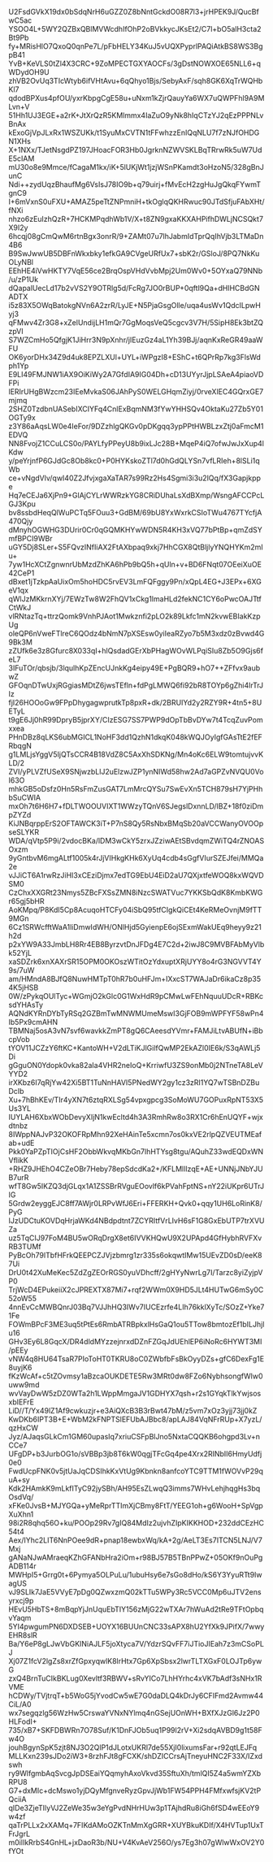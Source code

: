U2FsdGVkX19dx0bSdqNrH6uGZZ0Z8bNntGckdO08R7l3+jrHPEK9J/QucBfwC5ac
YSOO4L+5WY2QZBxQBlMVWcdhIfOhP2oBVkkycJKsEt2/C7l+bO5alH3cta2Bt9Pb
fy+MRisHlO7QxoQ0qnPe7L/pFbHELY34KuJ5vUQXPyprlPAQiAtkBS8WS3BgpB41
YvB+KeVLS0tZl4X3CRC+9ZoMPECTGXYAOCFs/3gDstNOWXOE65NLL6+qWDydOH9U
zhVB2OvUq3TIcWtyb6ifVHtAvu+6qQhyo1Bjs/SebyAxF/sqh8GK6XqTrWQHbKl7
qdodBPXus4pfOU/yxrKbpgCgE58u+uNxm1kZjrQauyYa6WX7uQWPFhl9A9MLvn+V
51Hh1UJ3EGE+a2rK+JtXrQzR5KMlmmx4IaZuO9yNk8hIqCTzYJ2qEzPPPNLvBnAx
kExoGjVpJLxRx1WSZUKk/t1SyuMxCVTN1tFFwhzzEnIQqNLU7f7zNJfOHDGN1XHs
X+1NXx/TJetNsgdPZ197JHoacFOR3Hb0JgrknNZWVSKLBqTRrwRk5uW7UdE5cIAM
mU30o8e9Mmce/fCagaM1kx/iK+5lUKjWt1jzjWSnPKamdt3oHzoN5/328gBnJunC
Ndi++zydUqzBhaufMg6VsIsJ78IO9b+q79uirj+fMvEcH2zgHuJgQkqFYwmTgnC9
I+6mVxnS0uFXU+AMAZ5peTtZNPmniH+tkOglqQKHRwuc90JTdSfjuFAbXHt/fNXi
nhzo6zEuIzhQzR+7HCKMPqdhWb1V/X+t8ZN9gxaKKXAHPifhDWLjNCSQkt7X9I2y
6hcqj08gCmQwM6rtnBgx3onrR/9+ZAMt07u7lhJabmIdTprQqIhVjb3LTMaDn4B6
B9SwJwwUB5DBFnWkxbky1efkGA9CVgeURfUx7+sbK2r/GSloJ/8PQ7NkKuOLyNBl
EEhHE4iVwHKTY7VqE56ce2BrqOspVHdVvbMpj2Um0Wv0+5OYxaQ79NNb/u/zP1Uk
dQapalUecLd17b2vVS2Y9OTRlg5d/FcRg7JO0rBUP+0qftl9Qa+dHlHCBdGNADTX
i5z83X5OWqBatokgNVn6A2zrR/LyJE+N5PjaGsgOlle/uqa4usWv1QdcILpwHyj3
qFMwv4Zr3G8+xZelUndijLH1mQr7GgMoqsVeQ5cgcv3V7H/5SipH8Ek3btZQzpVI
S7WZCmHo5QfgjK1JiHrr3N9pXnhr/jIEuzGz4aL1Yh39BJj/aqnKxReGR49aaWFU
OK6yorDHx34Z9d4uk8EPZLXUl+UYL+iWPgzI8+EShC+t6QPrRp7kg3FlsWdph1Yp
E9LI49FMJNW1iAX9OiKiWy2A7GfdIA9IG04Dh+cD13UYyrJjpLSAeA4piaoVDFPi
lERIrUHgBWzcm23IEeMvkaS06JAhPyS0WELGHqmZiyj/0rveXlEC4GQrxGE7mjmq
2SHZ0TzdbnUASebIXCIYFq4CnlExBqmNM3fYwYHHSQv4OktaKu27Zb5Y01OGTy9x
z3Y86aAqsLW0e4IeFor/9DZzhlgQKGv0pDKgqq3ypPPtHWBLzxZtj0aFmcM1EDVQ
NN8FvojZ1CCuLCS0o/PAYLfyPPeyU8b9ixLJc28B+MqeP4iQ7ofwJwJxXup4lKdw
y/peYrjnfP6GJdGc8Ob8kc0+P0HYKskoZTl7d0hGdQLYSn7vfLRIeh+8lSLi1qWb
ce+vNgdVlv/qwI40Z2JfvjxgaXaTAR7s99Rz2Hs4Sgmi3i3u2lQq/fX3Gapjkppe
Hq7eCEJa6XjPn9+GlAjCYLrWWRzkYG8CRiDUhaLsXdBXmp/WsngAFCCPcLGJ3Kpu
bv8ssbdHeqQlWuPCTq5FOuu3+GdBM/69bU8YxWxrkCSIoTWu4767TYcfjA470Qjy
dMnyhOGWHG3DUrir0Cr0qGQMKHYwWDN5R4KH3xVQ77bPtBp+qmZdSYmfBPCI9WBr
uGY5Dj8SLer+S5FQvzINfIiAX2FtAXbpaq9xkj7HhCGX8QtBljlyYNQHYKm2mIu+
7yw1HcXCtZgnwnrUbMzdZhKA6hPb9bQ5h+qUln+v+BD6FNqt07OEeiXuOE42CeP1
dBxet1jTzkpAaUixOm5hoHDC5rvEV3LmFQFggy9Pn/xQpL4EG+J3EPx+6XGeV1qx
qWlJzMKkrnXYj/7EWzTw8W2FhQV1xCkg1lmaHLd2fekNC1CY6oPwcOAJTtfCtWkJ
vlRNtazTq+ttrzQomk9VnhPJAot1Mwkznfi2pLO2k89Lkfc1mN2kvwEBIakKzpUg
oleQP6nVweFTlreC6QOdz4bNmN7pXSEsw0yiIeaRZyo7b5M3xdz0zBvwd4G9Bk3M
zZUfk6e3z8Gfurc8X033qI+hlQsdadGErXbPHagWOvWLPqiSIu8Zb5O9Gjs6feL7
3IFuTOr/qbsjb/3lqulhKpZEncUJnkKg4eipy49E+PgBQR9+hO7++ZFfvx9aubwZ
GFOqnDTwUxjRGgiasMDtZ6jwsTEfln+fdPgLMWQ6fi92bR8TOYp6gZhi4lrTrJIz
fjI26HOOoGw9FPpDhygagwprutkTp8pxR+dk/2BRUIYd2y2RZY9R+4tn5+8UETyL
t9gE6Jj0hR99DpryB5jprXY/CIzESG7SS7PWP9dOpTbBvDYw7t4TcqZuvPomxxea
PHnDBz8qLKS6ubMGICL1NoHF3dd1QzhN1dkqK048kWQJOyIgfGAsTtE2fEFRbqgN
g1LMLjsYggV5IjQTsCCR4B18VdZ8C5AxXhSDKNg/Mn4oKc6ELW9tomtujvvKLD/2
ZVI/yPLVZfUSeX9SNjwzbLlJ2uElzwJZP1ynNIWd58hw2Ad7aGPZvNVQU0VoI63O
mhkGB5oDsfz0Hn5RsFmZusGAT7LmMrcQYSu7SwEvXn5TCH879sH7YjPHhbSuCWIA
mxOh7t6H6H7+fDLTWOOUVIXT1WWzyTQnV6SJegslDxnnLD/lBZ+18f0ziDmpZYZd
KiJNBqrppErS2OFTAWCK3iT+P7nS8Qy5RsNbxBMqSb20aVCCWanyOVOOpseSLYKR
WDA/qVtp5P9i/2vdocBKa/lDM3wCkY5zrxJZziwAEtSBvdqmZWiTQ4rZNOASOxzm
9yGntbvM6mgALtf1005k4rJjVIHkgKHk6XyUq4cdb4sGgfVIurSZEJfei/MMQa2e
vJJiCT6A1rwRzJiHI3xCEziDjmx7edTG9EbU4EiD2aU7QXjxtfeWOQ8kxWQVDSM0
CzChxXXGRt23Nmys5ZBcFXSsZMN8iNzcSWATVuc7YKKSbQdK8KmbKWGr65gj5bHR
AoKMpq/P8KdI5Cp8AcuqoHTCFy04iSbQ95tfCIgkQiCEt4KeRMeOvnjM9fTT9MGn
6Cz1SRWcfftWaA1liDmwIdWH/ONlHjd5GyienpE6ojSExmWakUEq9heyy9z21h2d
p2xYW9A33JmbLH8Rr4EB8ByrzvtDnJFDg4E7C2d+2iwJ8C9MVBFAbMyVlbk52YjL
xaSDZrk6xnXAXrSR15OPM0OKOszWTitOzYdxuptXRjUYY8o4rG3NGVVT4Y9s/7uW
am/HMndA8BJfQ8NuwHMTpT0hR7b0uHFJm+IXxcST7WAJaDr6ikaCz8p354K5jHSB
0W/zPykqOUlTyc+WGmjO2kGlc0G1WxHdR9pCMwLwFEhNquuUDcR+RBKcsdYHAsTy
AQNdKYRnDYbTyRSq2GZBmTwMNWMUmeMswI3GjFOB9mWPFYF58wPn4Ib5Px9cmAHN
TBMNaj5osA3vN7svf6wavkkZmPT8gQ6CAeesdYVmr+FAMJiLtvABUfN+iBbcpVob
tYOV11JCZzY6ftKC+KantoWH+V2dLTiKJlGilfQwMP2EkAZl0IE6k/S3qAWLj5Di
gGguON0Ydopk0vka82aIa4VHR2neIoQ+KrriwfU3ZS9onMb0j2NTneTA8LeVYYD2
irXKbz6I7qRjYw42Xi5BT1TuNnHAVI5PNedWY2gy1cz3zRI1YQ7wTSBnDZBuDcIb
Xu+7hBhKEv/TIr4yXN7t6ztqRXLSg54vpxgpcg3SoMoWU7GOPuxRpNT53X5Us3YL
IUYLAH6XbxWObDevyXIjN1kwEcltd4h3A3RmhRw8o3RX1Cr6hEnUQYF+wjxdtnbz
8IWppNAJvP32OKOFRpMhn92XeHAinTe5xcmn7os0kxVE2rlpQZVEUTMEafab+udE
Pkk0YaPZpTIOjCsHF2ObbWkvqMKbGn7lhHTYsg8tgu/AQuhZ33wdEQDxWNVflikK
+RHZ9JHEhO4CZeOBr7Heby78epSdcdKa2+/KFLMlIlzqE+AE+UNNjJNbYJUB7urR
wfT8Gw5IKZQ3djGLqx1A1ZSSBrRVguEOovlf6kPVahFptNS+nY22iUKpr6UTrJIG
5Grdw2eyggEJC8ff7AWjr0LRPvWfJ6Eri+FFERKH+Qvk0+qqy1UH6LoRinK8/PyG
IJzUDCtuKOVDqHrjaWKd4NBdpdtnt7ZCYRItfVrLIvH6sF1G8GxEbUTP7trXVUZa
uz5TqCIJ97FoM4BU5wORqDrgX8et6IVVKHQwU9X2UPApd4GfHybhRVFXvRB3TUMf
PyBcOh79lTbfHFrkQEEPCZJVjzbmrg1zr335s6okqwtIMw15UEvZD0sD/eeK87Ui
DrU0t42XuMeKec5ZdZgZEOrRGS0yuVDhcff/2gHYyNwrLg7I/Tarzc8yiZyjpVP0
TrjWcD4EPukeiiX2cJPREXTX87Mi7+rqf2WWm0X9HD5JLt4HUTwG6mSy0C52oW55
4nnEvCcMWBQnrJ03Bq7VJJhHQ3IWv7IUCEzrfe4LIh76kklXyTc/SOzZ+Yke71Fe
FOWmBPcF3ME3uq5tPtEs6RmbATRBpkxlHsGaQ1ou5TTow8bmtozEf1bILJhjlu16
GHv3Ey6L8GqcX/DR4dldMYzzejnrxdDZnFZGqJdUEhlEP6iNoRc6HYWT3MI/pEEy
vNW4q8HU64TsaR7PIoToHT0TKRU8oC0ZWbfbFsBkOyyDZs+gfC6DexFg1E8uyjK6
fKzWcAf+c5tZOvmsy1aBzcaOUKDETE5Rw3MRt0dw8FZo6NybhsongfWlw0uww9md
wvVayDwW5zDZ0WTa2h1LWppMmgaJV1GDHYX7qsh+r2s1GYqkTlkYwjsosxbIEFrE
LiD//T/Yx49lZ1Af9cwkuzjr+e3AiQXcB3B3rBwt47bM/z5vm7xOz3yjj73jj0kZ
KwDKb6IPT3B+E+WbM2kFNPTSlEFUbAJBbc8/apLAJ84VqNFrRUp+X7yzL/qzHxCW
Jyz/AJaqsGLkCm1GM60upasIq7xriuCSFpBlJno5NxtaCQQKB6ohgpd3Lv+nCCe7
UFgDP+b3JurbOG1o/sVBBp3jb8T6kW0qgjTFcGq4pe4Xrx2RINbII6HmyUdfj0e0
FwdUcpFNK0v5jtUaJqCDSIhkKxVtUg9Kbnkn8anfcoYTC9TTM1fWOVvP29quA+sy
Kdk2HAmkK9mLkfITyC92jySBh/AH95EsZLwqQ3imms7WHvLehjhqgHs3bqOsdVq/
xFKe0JvsB+MJYGQa+yMeRprTTImXjCBmy8FtT/YEEG1oh+g6WooH+SpVgpXuXhn1
98i2R8qhq56O+ku/POOp29Rv7gIQ84MdIz2ujvhZIpKIKKHOD+232ddCEzHC54t4
Aex/IYhc2LIT6NnPOee9dR+pnap18ewbxWq/kA+2g/AeLT3Es7ITCN5LNJ/V7Mxj
gANaNJwAMraeqKZhGFANbHra2iOm+r98BJ57B5TBnPPwZ+05OKf9nOuPgADB114r
MWHpI5+Grrg0t+6Pymya5OLPuLu/1ubuHsy6e7sGo8dHo/kS6Y3YyuRTt9IwagUS
vJ9SLIk7JaE5VVyE7pDg0QZwxzmQ02kTTu5WPy3Rc5VCC0Mp6uJTV2ensyrxcj9p
HEvU5HbTS+8mBqpYjJnUquEbTIY156zMjG22wTXAr7hWuAd2tRe9TFtOpbqvYaqm
5YI4pwgumPN6DXDSEB+UOYX16BUUnCNC33sAPX8hU2YfXk9JPifX/7wwyEHR8slR
Ba/Y6eP8gLJwVbGKINiAJLF5joXtyca7V/YdzrSQvFF7iJTioJIEah7z3mCSoPLJ
Xj07Z1fcV2lgZs8xrZfGpxyqwlK8lrHtx7Gp6XpSbsx2lwrTLTXGxF0LOJTp6ywG
zxQ4BrnTuCIkBKLug0Xevltf3RBWV+sRvYICo7LhHYrhc4xVK7bAdf3sNHx1RVME
hCDWy/TVjtrqT+b5WoG5jYvodCw5wE7G0daDLQ4kDrJy6CFIFmd2Avmw44CiL/A0
wx7segqzlg56WzHw5CrswaYVNxNYlmq4nGSejUOnWH+BXfXJzGl6Jz2P0HLFodI+
735/xB7+SKFDBWRn7O78Suf/K1DnFJOb5uq1P99l2rV+Xi2sdqAVBD9g1t58Fw4O
jouhBgynSpK5zjt8NJ3O2QlP1dJLotxUKRl7de55XjI0lixumsFar+r92qtLEJFq
MLLKxn239sJDo2iW3+8rzhFJt8gFCXK/shDZICCrsAjTneyuHNC2F33X/IZxdswh
ry9WlfgmbAqSvcgJpDSEaiYQqmyhAxoVkvd35SftuXh/tmlQI5Z4a5wmYZXbRPU8
G7+dxMIc+dcMswo1yjDQyMfgnveRyzGpvJjWb1FW54PPH4FMfxwfsjKV2tPQciiA
qIDe3ZjeTIlyVJ2ZeWe35w3eYgPvdNHrHUw3p1TAjhdRu8iGh6fSD4wEEoY9w4zf
qaTrPLLx2xXAMq+7FIKdAMoOZKTnMmXgGRR+XUYBkuKDIf/X4HVTup1UxTFrJgrL
m0ilIkRrbS4GnHL+jxDaoR3b/NU+V4KvAeV256O/ys7Eg3h07gWlwWxOV2Y0fYOt
